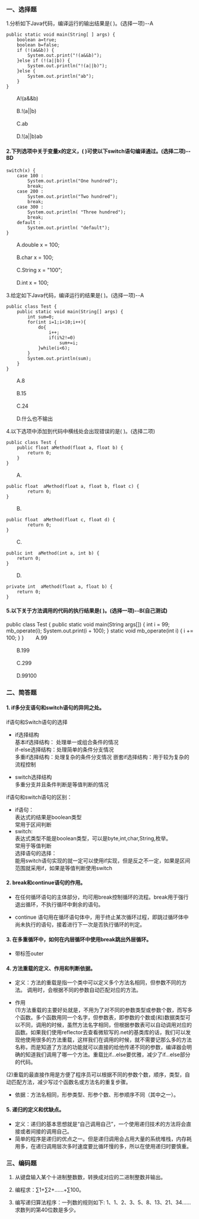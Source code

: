 ### 一、选择题

1.分析如下Java代码，编译运行的输出结果是( )。(选择一项)--A

    public static void main(String[ ] args) {
        boolean a=true;
        boolean b=false;
        if (!(a&&b)) {
            System.out.print("!(a&&b)");
        }else if (!(a||b)) {
            System.out.println("!(a||b)");
        }else {
            System.out.println("ab");
        }
    }
　　A!(a&&b)

　　B.!(a||b)

　　C.ab

　　D.!(a||b)ab

#### 2.下列选项中关于变量x的定义，( )可使以下switch语句编译通过。(选择二项)--BD

    switch(x) {
        case 100 :
            System.out.println("One hundred");
            break;
        case 200 :              
            System.out.println("Two hundred");                 
            break;
        case 300 :
            System.out.println( "Three hundred");
            break;
        default :
            System.out.println( "default");    
    }
　　A.double x = 100;

　　B.char x = 100;

　　C.String x = "100";

　　D.int x = 100;

3.给定如下Java代码，编译运行的结果是( )。(选择一项)--A

    public class Test { 
        public static void main(String[] args) {
            int sum=0;
            for(int i=1;i<10;i++){
                do{
                    i++;
                    if(i%2!=0)
                        sum+=i;
                }while(i<6);
            }
            System.out.println(sum);
        }
    }
　　A.8

　　B.15

　　C.24

　　D.什么也不输出

4.以下选项中添加到代码中横线处会出现错误的是( )。(选择二项)

    public class Test {
        public float aMethod(float a, float b) {
            return 0; 
        }                                       
    }
　　A.

    public float  aMethod(float a, float b, float c) {
            return 0;
    }
　　B.

    public float  aMethod(float c, float d) {
            return 0;
    }
　　C.

    public int  aMethod(int a, int b) {
        return 0;
    }
　　D.

    private int  aMethod(float a, float b) {
        return 0;
    }
#### 5.以下关于方法调用的代码的执行结果是( )。(选择一项)--B(自己测试)

public class Test {
    public static void main(String args[]) {
        int i = 99;
        mb_operate(i);
        System.out.print(i + 100);
    }
    static void mb_operate(int i) {
        i += 100;
    }
}
　　A.99

　　B.199

　　C.299

　　D.99100

### 二、简答题

#### 1. if多分支语句和switch语句的异同之处。

if语句和Switch语句的选择  
* if选择结构  
基本if选择结构： 处理单一或组合条件的情况  
if-else选择结构：处理简单的条件分支情况  
多重if选择结构：处理复杂的条件分支情况 
嵌套if选择结构：用于较为复杂的流程控制  

* switch选择结构  
多重分支并且条件判断是等值判断的情况  

if语句和switch语句的区别：  
* if语句：   
表达式的结果是boolean类型  
常用于区间判断  
* switch:  
表达式类型不能是boolean类型，可以是byte,int,char,String,枚举。  
常用于等值判断  
选择语句的选择：  
能用switch语句实现的就一定可以使用if实现，但是反之不一定，如果是区间范围就采用if，如果是等值判断使用switch  

#### 2. break和continue语句的作用。

* 在任何循环语句的主体部分，均可用break控制循环的流程。break用于强行退出循环，不执行循环中剩余的语句。

* continue 语句用在循环语句体中，用于终止某次循环过程，即跳过循环体中尚未执行的语句，接着进行下一次是否执行循环的判定。

#### 3. 在多重循环中，如何在内层循环中使用break跳出外层循环。

* 带标签outer

#### 4. 方法重载的定义、作用和判断依据。

* 定义：方法的重载是指一个类中可以定义多个方法名相同，但参数不同的方法。 调用时，会根据不同的参数自动匹配对应的方法。

* 作用  
(1)方法重载的主要好处就是，不用为了对不同的参数类型或参数个数，而写多个函数。多个函数用同一个名字，但参数表，即参数的个数或(和)数据类型可以不同，调用的时候，虽然方法名字相同，但根据参数表可以自动调用对应的函数。如果我们使用reflector去查看微软写的.net的基类库的话，我们可以发现他使用很多的方法重载，这样我们在调用的时候，就不需要记那么多的方法名称，而是知道了方法的功能就可以直接的给他传递不同的参数，编译器会明确的知道我们调用了哪一个方法。重载比if...else要优雅，减少了if...else部分的代码。

(2)重载的最直接作用是方便了程序员可以根据不同的参数个数，顺序，类型，自动匹配方法，减少写过个函数名或方法名的重复步骤。

* 依据：方法名相同，形参类型、形参个数、形参顺序不同（其中之一）。

#### 5. 递归的定义和优缺点。

* 定义：递归的基本思想就是“自己调用自己”，一个使用递归技术的方法将会直接或者间接的调用自己。  
* 简单的程序是递归的优点之一。但是递归调用会占用大量的系统堆栈，内存耗用多，在递归调用层次多时速度要比循环慢的多，所以在使用递归时要慎重。 

### 三、编码题

1. 从键盘输入某个十进制整数数，转换成对应的二进制整数并输出。

2. 编程求：∑1+∑2+……+∑100。

3. 编写递归算法程序：一列数的规则如下: 1、1、2、3、5、8、13、21、34...... 求数列的第40位数是多少。
